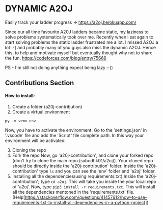 # DYNAMIC A2OJ
Easily track your ladder progress -> 
https://a2oj.herokuapp.com/

Since our all time favourite A20J ladders became static, my laziness to solve problems systematically took over me. Recently when I sat again to start solving problems the static ladder frustrated me a lot. I missed A2OJ a lot :-( and probably many of you guys also miss the dynamic A2OJ. Hence this, to help and motivate myself but eventually thought why not to share the fun.
https://codeforces.com/blog/entry/75669</br>


PS - I'm still not doing anything expect being lazy :-()

## Contributions Section

#### How to install:
1. Create a folder (a20j-contribution)
2. Create a virtual environment
```
py -m venv env
```
Now, you have to activate the environment.
Go to the 'settings.json' in '.vscode' file and add the 'Script' file complete path.
In this way your environment will be activated.

3. Cloning the repo
1. Fork the repo
Now, go 'a20j-contribution', and clone your forked repo (don't try to clone the main repo (subodhk01/a2oj)). Your cloned repo should be directly inside the 'a20j-contribution' folder.
Inside the 'a20j-contribution' type ```ls``` and you can see the 'env' folder and 'a2oj' folder.
4. Installing all the dependencies(using requirements.txt)
Inside the 'a20j-contribution'; type ```cd a2oj```. This will take you inside the your local repo of 'a2oj'. 
Now, type ```pip3 install -r requirements.txt```. This will install all the dependencies mentoned in the 'requirements.txt' file. (Help[https://stackoverflow.com/questions/41457612/how-to-use-requirements-txt-to-install-all-dependencies-in-a-python-project])

